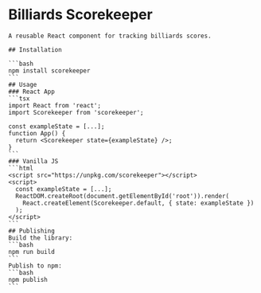 # Billiards Scorekeeper

    A reusable React component for tracking billiards scores.

    ## Installation

    ```bash
    npm install scorekeeper
    ```
    ## Usage
    ### React App
    ```tsx
    import React from 'react';
    import Scorekeeper from 'scorekeeper';

    const exampleState = [...];
    function App() {
      return <Scorekeeper state={exampleState} />;
    }
    ```
    ### Vanilla JS
    ```html
    <script src="https://unpkg.com/scorekeeper"></script>
    <script>
      const exampleState = [...];
      ReactDOM.createRoot(document.getElementById('root')).render(
        React.createElement(Scorekeeper.default, { state: exampleState })
      );
    </script>
    ```
    ## Publishing
    Build the library:
    ```bash
    npm run build
    ```
    Publish to npm:
    ```bash
    npm publish
    ```

